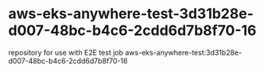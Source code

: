 # aws-eks-anywhere-test-3d31b28e-d007-48bc-b4c6-2cdd6d7b8f70-16
repository for use with E2E test job aws-eks-anywhere-test:3d31b28e-d007-48bc-b4c6-2cdd6d7b8f70-16
